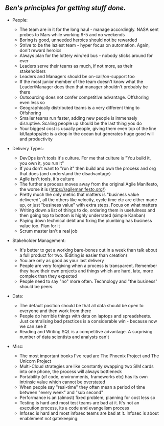 ## *Ben's principles for getting stuff done.*

- People:
  - The team are in it for the long haul - manage accordingly. NASA sent probes to Mars while working 9-5 and no weekends
  - Boring is good, unneeded heroics should not be rewarded
  - Strive to be the laziest team - hyper focus on automation. Again, don't reward heroics
  - Always plan for the lottery win/red bus - nobody sticks around for ever
  - Leaders serve their teams as much, if not more, as their stakeholders
  - Leaders and Managers should be on-call/on-support too
  - If the most junior member of the team doesn't know what the Leader/Manager does then that manager shouldn't probably be there
  - Outsourcing does not confer competitive advantage. Offshoring even less so
  - Geographically distributed teams is a very different thing to Offshoring
  - Smaller teams run faster, adding new people is immensely disruptive. Scaling people up should be the last thing you do
  - Your biggest cost is usually people, giving them even top of the line kit/laptops/etc is a drop in the ocean but generates huge good will and productivity

- Delivery Types:
  - DevOps isn't tools it's culture. For me that culture is "You build it, you own it, you run it"
  - If you don't want to "run it" then build and own the process and org that does (and understand the disadvantage)
  - Agile isn't tools, it's culture
  - The further a process moves away from the original Agile Manifesto, the worse it is (https://agilemanifesto.org/)
  - Pretty much the only metric that matters is "business value delivered", all the others like velocity, cycle time etc are either made up, or just "business value" with extra steps. Focus on what matters
  - Writing down a list of things to do, ordering them in usefulness and then going top to bottom is highly underrated (simple Kanban)
  - Paying down technical debt and fixing the plumbing has business value too. Plan for it
  - Scrum master isn't a real job

- Stakeholder Management:
  - It's better to get a working bare-bones out in a week than talk about a full product for two. (Editing is easier than creation)
  - You are only as good as your last delivery
  - People are very forgiving when a process is transparent. Remember they have their own projects and things which are hard, late, more complex than they expected
  - People need to say "no" more often. Technology and "the business" should be peers

- Data:
  - The default position should be that all data should be open to everyone and then work from there
  - People do horrible things with data on laptops and spreadsheets. Just centralising bad practices is a considerable win - because now we can see it
  - Reading and Writing SQL is a competitive advantage. A surprising number of data scientists and analysts can't

- Misc:
  - The most important books I've read are The Phoenix Project and The Unicorn Project
  - Multi-Cloud strategies are like constantly swapping two SIM cards into one phone, the process will always bottleneck
  - Portability (of code, environments, frameworks etc) has its own intrinsic value which cannot be overstated
  - When people say "real-time" they often mean a period of time between "every week" and "sub second"
  - Performance is an (almost) fixed problem, planning for cost less so
  - Testing is hard and most test teams are bad at it. It's not an execution process, its a code and evangelism process
  - Infosec is hard and most infosec teams are bad at it. Infosec is about enablement not gatekeeping